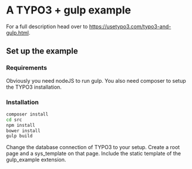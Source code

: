 # A TYPO3 + gulp example
For a full description head over to https://usetypo3.com/typo3-and-gulp.html.

## Set up the example

### Requirements
Obviously you need nodeJS to run gulp. You also need composer to setup the TYPO3 installation.

### Installation

```bash
composer install
cd src
npm install
bower install
gulp build
```

Change the database connection of TYPO3 to your setup.
Create a root page and a sys_template on that page. Include the static template of the gulp_example extension.
